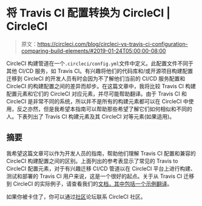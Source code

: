 # 将 Travis CI 配置转换为 CircleCI | CircleCI

> 原文：<https://circleci.com/blog/circleci-vs-travis-ci-configuration-comparing-build-elements/#2019-01-24T05:00:00-08:00>

CircleCI 构建管道在一个`.circleci/config.yml`文件中定义。此配置文件不同于其他 CI/CD 服务，如 Travis CI。有兴趣将他们的代码库和/或开源项目构建配置迁移到 CircleCI 的开发人员有时会因为不了解他们当前的 CI/CD 服务配置和 CircleCI 的构建配置之间的差异而却步。在这篇文章中，我将比较 Travis CI 构建配置元素和它们的 CircleCI 对应元素，并尽可能帮助翻译。由于 Travis CI 和 CircleCI 是非常不同的系统，所以并不是所有的构建元素都可以在 CircleCI 中使用，反之亦然，但是我希望本指南可以帮助那些希望了解它们如何相似和不同的人。下表列出了 Travis CI 构建元素及其 CircleCI 对等元素(如果适用)。

## 摘要

我希望这篇文章可以作为开发人员的指南，帮助他们理解 Travis CI 配置和兼容的 CircleCI 构建配置之间的区别。上面列出的参考表显示了常见的 Travis to CircleCI 配置元素，对于有兴趣迁移 CI/CD 管道以在 CircleCI 平台上进行构建、测试和部署的 Travis CI 用户来说，这是一个很好的起点。关于从 Travis CI 迁移到 CircleCI 的实际例子，请查看我们的[文档，其中包括一个示例翻译](https://circleci.com/docs/migrating-from-travis/)。

如果你被卡住了，你可以通过[社区](https://discuss.circleci.com/)论坛联系 CircleCI 社区。
